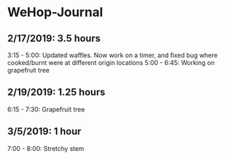 # WeHop-Journal

## 2/17/2019: 3.5 hours
3:15 - 5:00: Updated waffles. Now work on a timer, and fixed bug where cooked/burnt were at different origin locations
5:00 - 6:45: Working on grapefruit tree

## 2/19/2019: 1.25 hours
6:15 - 7:30: Grapefruit tree

## 3/5/2019: 1 hour
7:00 - 8:00: Stretchy stem
